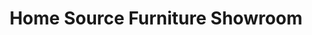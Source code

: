 ---
title: "Home Source Furniture Showroom"
url: /houston/home-source-furniture-showroom/
shop: Möbel
---